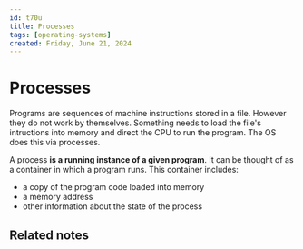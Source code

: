 ```yaml
---
id: t70u
title: Processes
tags: [operating-systems]
created: Friday, June 21, 2024
---
```


# Processes

Programs are sequences of machine instructions stored in a file. However they do
not work by themselves. Something needs to load the file's intructions into
memory and direct the CPU to run the program. The OS does this via processes.

A process **is a running instance of a given program**. It can be thought of as
a container in which a program runs. This container includes:

- a copy of the program code loaded into memory
- a memory address
- other information about the state of the process

## Related notes
